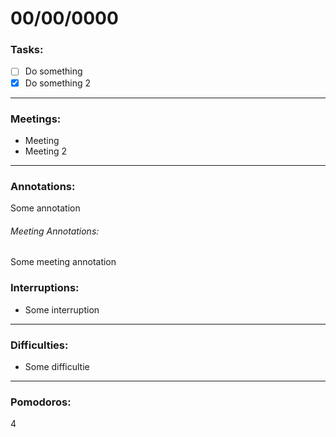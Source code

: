 # 00/00/0000

### Tasks:

- [ ] Do something
- [x] Do something 2

---

### Meetings:

- Meeting
- Meeting 2

---

### Annotations:

Some annotation

###### Meeting Annotations:

Some meeting annotation

### Interruptions:

- Some interruption

---

### Difficulties:

- Some difficultie

---

### Pomodoros:

4
